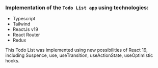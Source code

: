 ###  Implementation of the `Todo List app` using technologies:
- Typescript
- Tailwind
- ReactJs v19
- React Router
- Redux

This Todo List was implemented using new possibilities of React 19, including Suspence, use, useTransition, useActionState, useOptimistic hooks.
